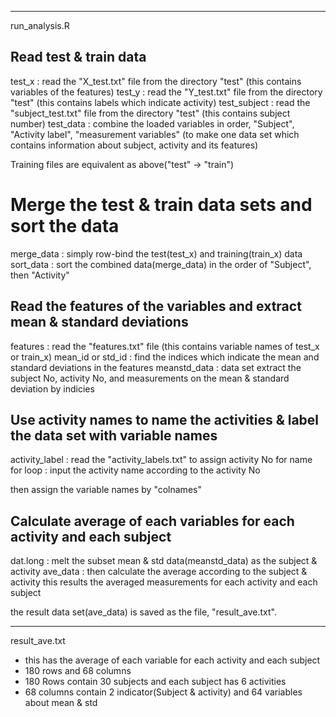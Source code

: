----------------------------------------------------------------------------------------
run_analysis.R

## Read test & train data
test_x : read the "X_test.txt" file from the directory "test"
        (this contains variables of the features)
test_y : read the "Y_test.txt" file from the directory "test"
        (this contains labels which indicate activity)
test_subject : read the "subject_test.txt" file from the directory "test"
        (this contains subject number)
test_data : combine the loaded variables in order, 
           "Subject", "Activity label", "measurement variables"
        (to make one data set which contains information about subject, activity and its features)

Training files are equivalent as above("test" -> "train")

# Merge the test & train data sets and sort the data
merge_data : simply row-bind the test(test_x) and training(train_x) data
sort_data : sort the combined data(merge_data) in the order of "Subject", then "Activity"


## Read the features of the variables and extract mean & standard deviations
features : read the "features.txt" file (this contains variable names of test_x or train_x)
mean_id or std_id : find the indices which indicate the mean and standard deviations 
                      in the features
meanstd_data : data set extract the subject No, activity No, 
                and measurements on the mean & standard deviation by indicies


## Use activity names to name the activities & label the data set with variable names
activity_label : read the "activity_labels.txt" to assign activity No for name
for loop : input the activity name according to the activity No

then assign the variable names by "colnames"


## Calculate average of each variables for each activity and each subject
dat.long : melt the subset mean & std data(meanstd_data) as the subject & activity
ave_data : then calculate the average according to the subject & activity
          this results the averaged measurements for each activity and each subject

the result data set(ave_data) is saved as the file, "result_ave.txt".

----------------------------------------------------------------------------------------
result_ave.txt
- this has the average of each variable for each activity and each subject
- 180 rows and 68 columns
- 180 Rows contain 30 subjects and each subject has 6 activities
- 68 columns contain 2 indicator(Subject & activity) and 64 variables about mean & std
